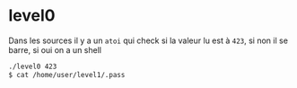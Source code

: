 # level0

Dans les sources il y a un `atoi` qui check si la valeur lu est à `423`, si non il se barre, si oui on a un shell

```bash
./level0 423
$ cat /home/user/level1/.pass
```
